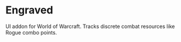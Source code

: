 # Engraved
UI addon for World of Warcraft. Tracks discrete combat resources like Rogue combo points. 
